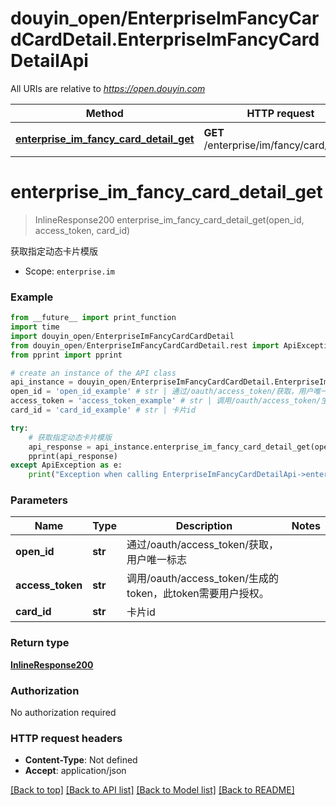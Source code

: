 # douyin_open/EnterpriseImFancyCardCardDetail.EnterpriseImFancyCardDetailApi

All URIs are relative to *https://open.douyin.com*

Method | HTTP request | Description
------------- | ------------- | -------------
[**enterprise_im_fancy_card_detail_get**](EnterpriseImFancyCardDetailApi.md#enterprise_im_fancy_card_detail_get) | **GET** /enterprise/im/fancy/card/detail/ | 获取指定动态卡片模版

# **enterprise_im_fancy_card_detail_get**
> InlineResponse200 enterprise_im_fancy_card_detail_get(open_id, access_token, card_id)

获取指定动态卡片模版

* Scope: `enterprise.im` 

### Example
```python
from __future__ import print_function
import time
import douyin_open/EnterpriseImFancyCardCardDetail
from douyin_open/EnterpriseImFancyCardCardDetail.rest import ApiException
from pprint import pprint

# create an instance of the API class
api_instance = douyin_open/EnterpriseImFancyCardCardDetail.EnterpriseImFancyCardDetailApi()
open_id = 'open_id_example' # str | 通过/oauth/access_token/获取，用户唯一标志
access_token = 'access_token_example' # str | 调用/oauth/access_token/生成的token，此token需要用户授权。
card_id = 'card_id_example' # str | 卡片id

try:
    # 获取指定动态卡片模版
    api_response = api_instance.enterprise_im_fancy_card_detail_get(open_id, access_token, card_id)
    pprint(api_response)
except ApiException as e:
    print("Exception when calling EnterpriseImFancyCardDetailApi->enterprise_im_fancy_card_detail_get: %s\n" % e)
```

### Parameters

Name | Type | Description  | Notes
------------- | ------------- | ------------- | -------------
 **open_id** | **str**| 通过/oauth/access_token/获取，用户唯一标志 | 
 **access_token** | **str**| 调用/oauth/access_token/生成的token，此token需要用户授权。 | 
 **card_id** | **str**| 卡片id | 

### Return type

[**InlineResponse200**](InlineResponse200.md)

### Authorization

No authorization required

### HTTP request headers

 - **Content-Type**: Not defined
 - **Accept**: application/json

[[Back to top]](#) [[Back to API list]](../README.md#documentation-for-api-endpoints) [[Back to Model list]](../README.md#documentation-for-models) [[Back to README]](../README.md)

